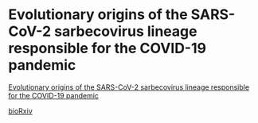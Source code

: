 # Evolutionary origins of the SARS-CoV-2 sarbecovirus lineage responsible for the COVID-19 pandemic

[Evolutionary origins of the SARS-CoV-2 sarbecovirus lineage responsible for the COVID-19 pandemic](https://www.nature.com/articles/s41564-020-0771-4)

[bioRxiv](https://www.biorxiv.org/content/10.1101/2020.03.30.015008v1)